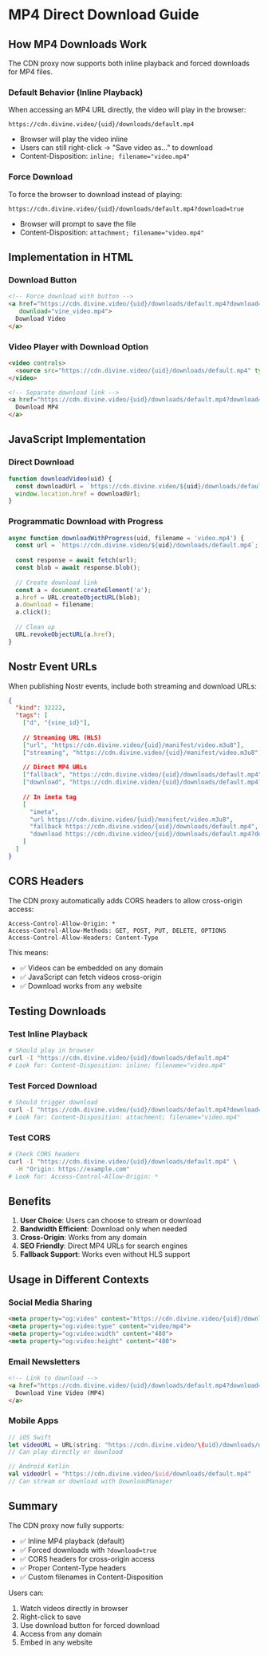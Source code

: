 # MP4 Direct Download Guide

## How MP4 Downloads Work

The CDN proxy now supports both inline playback and forced downloads for MP4 files.

### Default Behavior (Inline Playback)
When accessing an MP4 URL directly, the video will play in the browser:
```
https://cdn.divine.video/{uid}/downloads/default.mp4
```
- Browser will play the video inline
- Users can still right-click → "Save video as..." to download
- Content-Disposition: `inline; filename="video.mp4"`

### Force Download
To force the browser to download instead of playing:
```
https://cdn.divine.video/{uid}/downloads/default.mp4?download=true
```
- Browser will prompt to save the file
- Content-Disposition: `attachment; filename="video.mp4"`

## Implementation in HTML

### Download Button
```html
<!-- Force download with button -->
<a href="https://cdn.divine.video/{uid}/downloads/default.mp4?download=true" 
   download="vine_video.mp4">
  Download Video
</a>
```

### Video Player with Download Option
```html
<video controls>
  <source src="https://cdn.divine.video/{uid}/downloads/default.mp4" type="video/mp4">
</video>

<!-- Separate download link -->
<a href="https://cdn.divine.video/{uid}/downloads/default.mp4?download=true">
  Download MP4
</a>
```

## JavaScript Implementation

### Direct Download
```javascript
function downloadVideo(uid) {
  const downloadUrl = `https://cdn.divine.video/${uid}/downloads/default.mp4?download=true`;
  window.location.href = downloadUrl;
}
```

### Programmatic Download with Progress
```javascript
async function downloadWithProgress(uid, filename = 'video.mp4') {
  const url = `https://cdn.divine.video/${uid}/downloads/default.mp4`;
  
  const response = await fetch(url);
  const blob = await response.blob();
  
  // Create download link
  const a = document.createElement('a');
  a.href = URL.createObjectURL(blob);
  a.download = filename;
  a.click();
  
  // Clean up
  URL.revokeObjectURL(a.href);
}
```

## Nostr Event URLs

When publishing Nostr events, include both streaming and download URLs:

```json
{
  "kind": 32222,
  "tags": [
    ["d", "{vine_id}"],
    
    // Streaming URL (HLS)
    ["url", "https://cdn.divine.video/{uid}/manifest/video.m3u8"],
    ["streaming", "https://cdn.divine.video/{uid}/manifest/video.m3u8", "hls"],
    
    // Direct MP4 URLs
    ["fallback", "https://cdn.divine.video/{uid}/downloads/default.mp4"],
    ["download", "https://cdn.divine.video/{uid}/downloads/default.mp4?download=true"],
    
    // In imeta tag
    [
      "imeta",
      "url https://cdn.divine.video/{uid}/manifest/video.m3u8",
      "fallback https://cdn.divine.video/{uid}/downloads/default.mp4",
      "download https://cdn.divine.video/{uid}/downloads/default.mp4?download=true"
    ]
  ]
}
```

## CORS Headers

The CDN proxy automatically adds CORS headers to allow cross-origin access:
```
Access-Control-Allow-Origin: *
Access-Control-Allow-Methods: GET, POST, PUT, DELETE, OPTIONS
Access-Control-Allow-Headers: Content-Type
```

This means:
- ✅ Videos can be embedded on any domain
- ✅ JavaScript can fetch videos cross-origin
- ✅ Download works from any website

## Testing Downloads

### Test Inline Playback
```bash
# Should play in browser
curl -I "https://cdn.divine.video/{uid}/downloads/default.mp4"
# Look for: Content-Disposition: inline; filename="video.mp4"
```

### Test Forced Download
```bash
# Should trigger download
curl -I "https://cdn.divine.video/{uid}/downloads/default.mp4?download=true"
# Look for: Content-Disposition: attachment; filename="video.mp4"
```

### Test CORS
```bash
# Check CORS headers
curl -I "https://cdn.divine.video/{uid}/downloads/default.mp4" \
  -H "Origin: https://example.com"
# Look for: Access-Control-Allow-Origin: *
```

## Benefits

1. **User Choice**: Users can choose to stream or download
2. **Bandwidth Efficient**: Download only when needed
3. **Cross-Origin**: Works from any domain
4. **SEO Friendly**: Direct MP4 URLs for search engines
5. **Fallback Support**: Works even without HLS support

## Usage in Different Contexts

### Social Media Sharing
```html
<meta property="og:video" content="https://cdn.divine.video/{uid}/downloads/default.mp4">
<meta property="og:video:type" content="video/mp4">
<meta property="og:video:width" content="480">
<meta property="og:video:height" content="480">
```

### Email Newsletters
```html
<!-- Link to download -->
<a href="https://cdn.divine.video/{uid}/downloads/default.mp4?download=true">
  Download Vine Video (MP4)
</a>
```

### Mobile Apps
```swift
// iOS Swift
let videoURL = URL(string: "https://cdn.divine.video/\(uid)/downloads/default.mp4")
// Can play directly or download
```

```kotlin
// Android Kotlin
val videoUrl = "https://cdn.divine.video/$uid/downloads/default.mp4"
// Can stream or download with DownloadManager
```

## Summary

The CDN proxy now fully supports:
- ✅ Inline MP4 playback (default)
- ✅ Forced downloads with `?download=true`
- ✅ CORS headers for cross-origin access
- ✅ Proper Content-Type headers
- ✅ Custom filenames in Content-Disposition

Users can:
1. Watch videos directly in browser
2. Right-click to save
3. Use download button for forced download
4. Access from any domain
5. Embed in any website